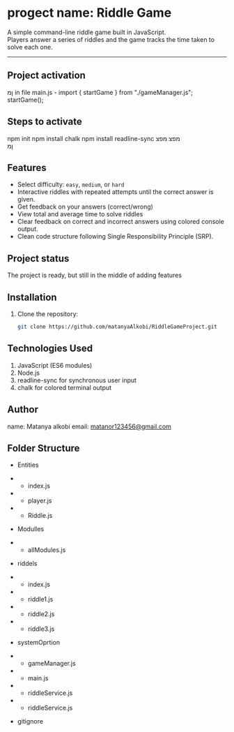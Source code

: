 # progect name: Riddle Game

A simple command-line riddle game built in JavaScript.  
Players answer a series of riddles and the game tracks the time taken to solve each one.

---

## Project activation
ןמ
in file main.js -
import { startGame } from "./gameManager.js";
startGame();

## Steps to activate
npm init
npm install chalk
npm install readline-sync
מפצ
מפצ  
ןמ 
## Features

- Select difficulty: `easy`, `medium`, or `hard`
 - Interactive riddles with repeated attempts until the correct answer is given.
- Get feedback on your answers (correct/wrong)
- View total and average time to solve riddles
- Clear feedback on correct and incorrect answers using colored console output.
- Clean code structure following Single Responsibility Principle (SRP).


## Project status
The project is ready, but still in the middle of adding features


## Installation

1. Clone the repository:
   ```bash
   git clone https://github.com/matanyaAlkobi/RiddleGameProject.git


## Technologies Used
1. JavaScript (ES6 modules)
2. Node.js
3. readline-sync for synchronous user input
4. chalk for colored terminal output

## Author
name: Matanya alkobi
email:  matanor123456@gmail.com

## Folder Structure

- Entities
- - index.js
- - player.js
- - Riddle.js

- Modulles
- - allModules.js

- riddels
- - index.js
- - riddle1.js
- - riddle2.js
- - riddle3.js
 
- systemOprtion
- - gameManager.js
- - main.js
- - riddleService.js
- - riddleService.js

- gitignore


